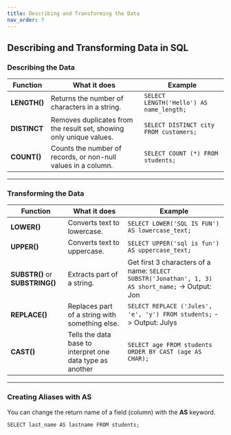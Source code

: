 ```yaml
---
title: Describing and Transforming the Data
nav_order: 7
---
```


## Describing and Transforming Data in SQL

###  Describing the Data

| Function | What it does | Example |
|----------|--------------|---------|
|**LENGTH()** | Returns the number of characters in a string. | ``` SELECT LENGTH('Hello') AS name_length;  ``` |
| **DISTINCT** | Removes duplicates from the result set, showing only unique values. | ``` SELECT DISTINCT city FROM customers; ``` |
| **COUNT()** | Counts the number of records, or non-null values in a column. | ``` SELECT COUNT (*) FROM students; ``` |

---
### Transforming the Data

| Function | What it does | Example |
|----------|--------------|---------|
| **LOWER()** | Converts text to lowercase. | ``` SELECT LOWER('SQL IS FUN') AS lowercase_text; ``` |
| **UPPER()** | Converts text to uppercase. | ``` SELECT UPPER('sql is fun') AS uppercase_text; ``` |
| **SUBSTR()** or **SUBSTRING()** | Extracts part of a string. | Get first 3 characters of a name: ``` SELECT SUBSTR('Jonathan', 1, 3) AS short_name; ``` -> Output: Jon | 
| **REPLACE()** | Replaces part of a string with something else. | ``` SELECT REPLACE ('Jules', 'e', 'y') FROM students; ``` -> Output: Julys
| **CAST()** | Tells the data base to interpret one data type as another | ``` SELECT age FROM students ORDER BY CAST (age AS CHAR); ``` |

---
### Creating Aliases with **AS**

You can change the return name of a field (column) with the **AS** keyword.

``` SELECT last_name AS lastname FROM students; ```



